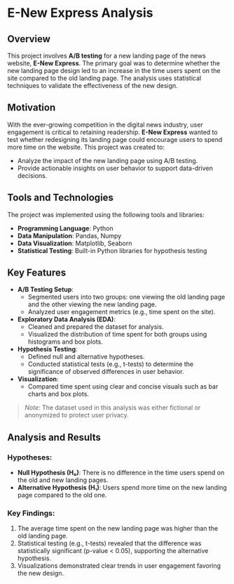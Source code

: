 # E-New Express Analysis

## Overview
This project involves **A/B testing** for a new landing page of the news website, **E-New Express**. The primary goal was to determine whether the new landing page design led to an increase in the time users spent on the site compared to the old landing page. The analysis uses statistical techniques to validate the effectiveness of the new design.

## Motivation
With the ever-growing competition in the digital news industry, user engagement is critical to retaining readership. **E-New Express** wanted to test whether redesigning its landing page could encourage users to spend more time on the website. This project was created to:
- Analyze the impact of the new landing page using A/B testing.
- Provide actionable insights on user behavior to support data-driven decisions.

## Tools and Technologies
The project was implemented using the following tools and libraries:
- **Programming Language**: Python
- **Data Manipulation**: Pandas, Numpy
- **Data Visualization**: Matplotlib, Seaborn
- **Statistical Testing**: Built-in Python libraries for hypothesis testing

## Key Features
- **A/B Testing Setup**:
  - Segmented users into two groups: one viewing the old landing page and the other viewing the new landing page.
  - Analyzed user engagement metrics (e.g., time spent on the site).
- **Exploratory Data Analysis (EDA)**:
  - Cleaned and prepared the dataset for analysis.
  - Visualized the distribution of time spent for both groups using histograms and box plots.
- **Hypothesis Testing**:
  - Defined null and alternative hypotheses.
  - Conducted statistical tests (e.g., t-tests) to determine the significance of observed differences in user behavior.
- **Visualization**:
  - Compared time spent using clear and concise visuals such as bar charts and box plots.

> *Note*: The dataset used in this analysis was either fictional or anonymized to protect user privacy.

## Analysis and Results
### Hypotheses:
- **Null Hypothesis (H₀)**: There is no difference in the time users spend on the old and new landing pages.
- **Alternative Hypothesis (H₁)**: Users spend more time on the new landing page compared to the old one.

### Key Findings:
1. The average time spent on the new landing page was higher than the old landing page.
2. Statistical testing (e.g., t-tests) revealed that the difference was statistically significant (p-value < 0.05), supporting the alternative hypothesis.
3. Visualizations demonstrated clear trends in user engagement favoring the new design.

